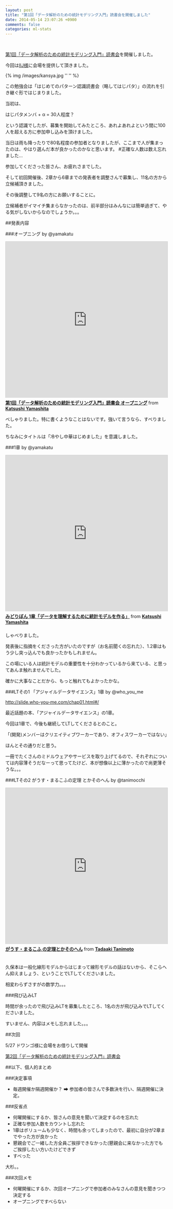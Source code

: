 ```yaml
---
layout: post
title: "第1回「データ解析のための統計モデリング入門」読書会を開催しました"
date: 2014-05-14 23:07:26 +0900
comments: false
categories: ml-stats
---
```

<!-- more -->
<br/>


<a href="http://connpass.com/event/5972/">第1回「データ解析のための統計モデリング入門」読書会</a>を開催しました。

今回は<a href="http://www.iij.ad.jp/company/development/external/study/">IIJ様</a>に会場を提供して頂きました。

{% img /images/kansya.jpg '' '' %}
<br/>

この勉強会は「はじめてのパターン認識読書会（略してはじパタ）」の流れを引き継ぐ形ではじまりました。

当初は、

はじパタメンバ + α = 30人程度？

という認識でしたが、募集を開始してみたところ、あれよあれよという間に100人を超える方に参加申し込みを頂けました。

当日は雨も降ったりで80名程度の参加者となりましたが、ここまで人が集まったのは、やはり選んだ本が良かったのかなと思います。
\#正確な人数は数え忘れました...

参加してくださった皆さん、お疲れさまでした。
<br/>

そして初回開催後、2章から6章までの発表者を調整さんで募集し、11名の方から立候補頂きました。

その後調整して9名の方にお願いすることに。

立候補者がイマイチ集まらなかったのは、前半部分はみんなには簡単過ぎて、やる気がしないからなのでしょうか。。。

##発表内容

###オープニング by @yamakatu

<iframe src="http://www.slideshare.net/slideshow/embed_code/34639901" width="597" height="486" frameborder="0" marginwidth="0" marginheight="0" scrolling="no" style="border:1px solid #CCC; border-width:1px 1px 0; margin-bottom:5px; max-width: 100%;" allowfullscreen> </iframe> <div style="margin-bottom:5px"> <strong> <a href="https://www.slideshare.net/yamakatu/midoribon-opening" title="第1回「データ解析のための統計モデリング入門」読書会 オープニング" target="_blank">第1回「データ解析のための統計モデリング入門」読書会 オープニング</a> </strong> from <strong><a href="http://www.slideshare.net/yamakatu" target="_blank">Katsushi Yamashita</a></strong> </div>

べしゃりました。特に書くようなことはないです。強いて言うなら、すべりました。

ちなみにタイトルは「冷やし中華はじめました」を意識しました。

###1章 by @yamakatu

<iframe src="http://www.slideshare.net/slideshow/embed_code/34640742" width="597" height="486" frameborder="0" marginwidth="0" marginheight="0" scrolling="no" style="border:1px solid #CCC; border-width:1px 1px 0; margin-bottom:5px; max-width: 100%;" allowfullscreen> </iframe> <div style="margin-bottom:5px"> <strong> <a href="https://www.slideshare.net/yamakatu/1-34640742" title="みどりぼん 1章「データを理解するために統計モデルを作る」" target="_blank">みどりぼん 1章「データを理解するために統計モデルを作る」</a> </strong> from <strong><a href="http://www.slideshare.net/yamakatu" target="_blank">Katsushi Yamashita</a></strong> </div>
<br/>
しゃべりました。

発表後に指摘をくださった方がいたのですが（お名前聞くの忘れた）、1.2章はもう少し突っ込んでも良かったかもしれません。

この場にいる人は統計モデルの重要性を十分わかっているから来ている、と思ってあんま触れませんでした。

確かに大事なことだから、もっと触れてもよかったかな。

###LTその1 「アジャイルデータサイエンス」1章 by @who_you_me

<a href="http://slide.who-you-me.com/chap01.html#/">http://slide.who-you-me.com/chap01.html#/</a>

最近話題の本、「アジャイルデータサイエンス」の1章。

今回は1章で、今後も継続してLTしてくださるとのこと。
<br/>

「(開発)メンバーはクリエイティブワーカーであり、オフィスワーカーではない」

ほんとその通りだと思う。
<br/>

一冊でたくさんのミドルウェアやサービスを取り上げてるので、それぞれについては内容薄そうだなーって思ってたけど、本が想像以上に薄かったので尚更薄そうな。。。

###LTその2 がうす・まるこふの定理 とかそのへん by @tanimocchi

<iframe src="http://www.slideshare.net/slideshow/embed_code/34533316" width="597" height="486" frameborder="0" marginwidth="0" marginheight="0" scrolling="no" style="border:1px solid #CCC; border-width:1px 1px 0; margin-bottom:5px; max-width: 100%;" allowfullscreen> </iframe> <div style="margin-bottom:5px"> <strong> <a href="https://www.slideshare.net/mocchi_/lt-gauss-markovtheorem" title="がうす・まるこふ の定理とかそのへん" target="_blank">がうす・まるこふ の定理とかそのへん</a> </strong> from <strong><a href="http://www.slideshare.net/mocchi_" target="_blank">Tadaaki Tanimoto</a></strong> </div>
<br/>

久保本は一般化線形モデルからはじまって線形モデルの話はないから、そこらへん抑えましょう、ということでLTしてくださいました。

相変わらずさすがの数学力。。。

###飛び込みLT

時間が余ったので飛び込みLTを募集したところ、1名の方が飛び込みでLTしてくださいました。

すいません、内容はメモし忘れました。。。

##次回

5/27 ドワンゴ様に会場をお借りして開催

<a href="http://connpass.com/event/6392/">第2回「データ解析のための統計モデリング入門」読書会</a>

##以下、個人的まとめ

###決定事項
 - 毎週開催か隔週開催か？ ➡ 参加者の皆さんで多数決を行い、隔週開催に決定。

###反省点
 - 何曜開催にするか、皆さんの意見を聞いて決定するのを忘れた
 - 正確な参加人数をカウントし忘れた
 - 1章はボリュームも少なく、時間も余ってしまったので、最初に自分が2章までやった方が良かった
 - 懇親会でご一緒した方全員ご挨拶できなかった(懇親会に来なかった方でもご挨拶したい方いたけどできず
 - すべった

大杉。。

###次回メモ
 - 何曜開催にするか、次回オープニングで参加者のみなさんの意見を聞きつつ決定する
 - オープニングですべらない

